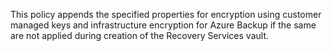 This policy appends the specified properties for encryption using customer managed keys and infrastructure encryption for Azure Backup if the same are not applied during creation of the Recovery Services vault.